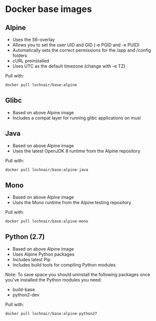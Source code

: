 # Docker base images

## Alpine
- Uses the S6-overlay
- Allows you to set the user UID and GID (-e PGID and -e PUID)
- Automatically sets the correct permissions for the /app and /config folders
- cURL preinstalled
- Uses UTC as the default timezone (change with -e TZ)

Pull with:
```bash
docker pull lochnair/base:alpine
```

## Glibc
- Based on above Alpine image
- Includes a compat layer for running glibc applications on musl

## Java
- Based on above Alpine image
- Uses the latest OpenJDK 8 runtime from the Alpine repository

Pull with:
```bash
docker pull lochnair/base:alpine-java
```

## Mono
- Based on above Alpine image
- Uses the Mono runtime from the Alpine testing repository

Pull with:
```bash
docker pull lochnair/base:alpine-mono
```

## Python (2.7)
- Based on above Alpine image
- Uses Alpine Python packages
- Includes latest Pip
- Includes build tools for compiling Python modules

Note: To save space you should uninstall the following packages once you've installed the Python modules you need:
- build-base
- python2-dev

Pull with:
```bash
docker pull lochnair/base:alpine-python27
```